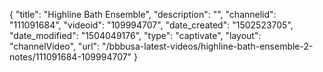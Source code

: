 {
    "title": "Highline Bath Ensemble",
    "description": "",
    "channelid": "111091684",
    "videoid": "109994707",
    "date_created": "1502523705",
    "date_modified": "1504049176",
    "type": "captivate",
    "layout": "channelVideo",
    "url": "\/bbbusa-latest-videos\/highline-bath-ensemble-2-notes\/111091684-109994707"
}